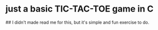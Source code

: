 <h1> just a basic TIC-TAC-TOE game in C</h1>
## I didn't made read me for this, but it's simple and fun exercise to do.
